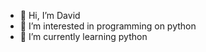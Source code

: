 - 👋 Hi, I’m David
- 👀 I’m interested in programming on python
- 🌱 I’m currently learning python

<!---
DavidKing2009/DavidKing2009 is a ✨ special ✨ repository because its `README.md` (this file) appears on your GitHub profile.
You can click the Preview link to take a look at your changes.
--->
